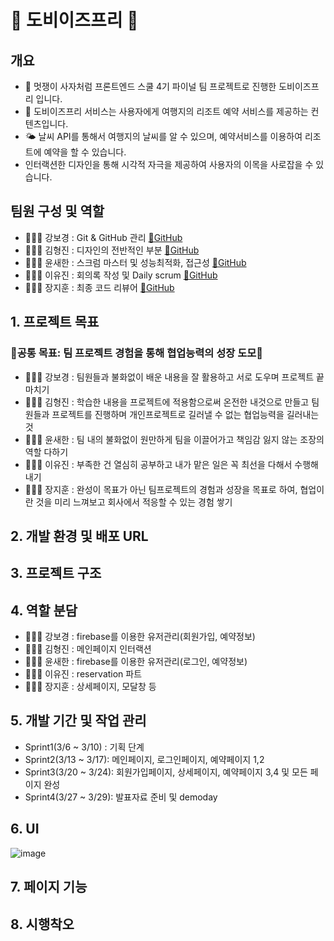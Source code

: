 # 🐨 도비이즈프리 🐨

## 개요
- 🦁 멋쟁이 사자처럼 프론트엔드 스쿨 4기 파이널 팀 프로젝트로 진행한 도비이즈프리 입니다.
- 🏨 도비이즈프리 서비스는 사용자에게 여행지의 리조트 예약 서비스를 제공하는 컨텐츠입니다.
- 🌤️ 날씨 API를 통해서 여행지의 날씨를 알 수 있으며, 예약서비스를 이용하여 리조트에 예약을 할 수 있습니다.
- 인터랙션한 디자인을 통해 시각적 자극을 제공하여 사용자의 이목을 사로잡을 수 있습니다.

## 팀원 구성 및 역할
- 🙋🏻‍♀️ 강보경 : Git & GitHub 관리 [🔗GitHub](https://github.com/hungerbk) 
- 🙋🏼‍♂️ 김형진 : 디자인의 전반적인 부분 [🔗GitHub](https://github.com/hjkimw)
- 🙋🏼‍♂️ 윤새한 : 스크럼 마스터 및 성능최적화, 접근성 [🔗GitHub](https://github.com/ovelute53)
- 🙋🏻‍♀️ 이유진 : 회의록 작성 및 Daily scrum [🔗GitHub](https://github.com/jenny7732)
- 🙋🏼‍♂️ 장지훈 : 최종 코드 리뷰어 [🔗GitHub](https://github.com/jangjihoon96)

## 1. 프로젝트 목표
### 🎇공통 목표: 팀 프로젝트 경험을 통해 협업능력의 성장 도모🎇
- 🙋🏻‍♀️ 강보경 : 팀원들과 불화없이 배운 내용을 잘 활용하고 서로 도우며 프로젝트 끝마치기
- 🙋🏼‍♂️ 김형진 : 학습한 내용을 프로젝트에 적용함으로써 온전한 내것으로 만들고 팀원들과 프로젝트를 진행하며 개인프로젝트로 길러낼 수 없는 협업능력을 길러내는 것
- 🙋🏼‍♂️ 윤새한 : 팀 내의 불화없이 원만하게 팀을 이끌어가고 책임감 잃지 않는 조장의 역할 다하기
- 🙋🏻‍♀️ 이유진 : 부족한 건 열심히 공부하고 내가 맡은 일은 꼭 최선을 다해서 수행해내기 
- 🙋🏼‍♂️ 장지훈 : 완성이 목표가 아닌 팀프로젝트의 경험과 성장을 목표로 하여, 협업이란 것을 미리 느껴보고 회사에서 적응할 수 있는 경험 쌓기
## 2. 개발 환경 및 배포 URL
## 3. 프로젝트 구조
## 4. 역할 분담
- 🙋🏻‍♀️ 강보경 : firebase를 이용한 유저관리(회원가입, 예약정보)
- 🙋🏼‍♂️ 김형진 : 메인페이지 인터랙션
- 🙋🏼‍♂️ 윤새한 : firebase를 이용한 유저관리(로그인, 예약정보)
- 🙋🏻‍♀️ 이유진 : reservation 파트
- 🙋🏼‍♂️ 장지훈 : 상세페이지, 모달창 등
## 5. 개발 기간 및 작업 관리
- Sprint1(3/6 ~ 3/10) : 기획 단계
- Sprint2(3/13 ~ 3/17): 메인페이지, 로그인페이지, 예약페이지 1,2
- Sprint3(3/20 ~ 3/24): 회원가입페이지, 상세페이지, 예약페이지 3,4 및 모든 페이지 완성
- Sprint4(3/27 ~ 3/29): 발표자료 준비 및 demoday
## 6. UI
![image](https://user-images.githubusercontent.com/104200167/227130867-82fbb99f-b401-410c-ac5a-5967d6b106b6.png)

## 7. 페이지 기능
## 8. 시행착오
